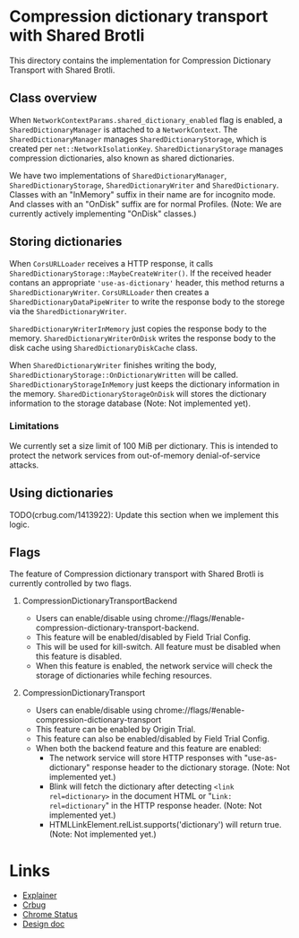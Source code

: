 # Compression dictionary transport with Shared Brotli

This directory contains the implementation for Compression Dictionary Transport
with Shared Brotli.

## Class overview

When `NetworkContextParams.shared_dictionary_enabled` flag is enabled, a
`SharedDictionaryManager` is attached to a `NetworkContext`.
The `SharedDictionaryManager` manages `SharedDictionaryStorage`, which is
created per `net::NetworkIsolationKey`. `SharedDictionaryStorage` manages
compression dictionaries, also known as shared dictionaries.

We have two implementations of `SharedDictionaryManager`,
`SharedDictionaryStorage`, `SharedDictionaryWriter` and `SharedDictionary`.
Classes with an "InMemory" suffix in their name are for incognito mode. And
classes with an "OnDisk" suffix are for normal Profiles.
(Note: We are currently actively implementing "OnDisk" classes.)

## Storing dictionaries

When `CorsURLLoader` receives a HTTP response, it calls
`SharedDictionaryStorage::MaybeCreateWriter()`. If the received header contans
an appropriate `'use-as-dictionary'` header, this method returns a
`SharedDictionaryWriter`. `CorsURLLoader` then creates a
`SharedDictionaryDataPipeWriter` to write the response body to the storege
via the `SharedDictionaryWriter`.

`SharedDictionaryWriterInMemory` just copies the response body to the memory.
`SharedDictionaryWriterOnDisk` writes the response body to the disk cache using
`SharedDictionaryDiskCache` class.

When `SharedDictionaryWriter` finishes writing the body,
`SharedDictionaryStorage::OnDictionaryWritten` will be called.
`SharedDictionaryStorageInMemory` just keeps the dictionary information in the
memory. `SharedDictionaryStorageOnDisk` will stores the dictionary information
to the storage database (Note: Not implemented yet).

### Limitations

We currently set a size limit of 100 MiB per dictionary. This is intended to
protect the network services from out-of-memory denial-of-service attacks.

## Using dictionaries

TODO(crbug.com/1413922): Update this section when we implement this logic.

## Flags
The feature of Compression dictionary transport with Shared Brotli is currently
controlled by two flags.

1. CompressionDictionaryTransportBackend
    - Users can enable/disable using
      chrome://flags/#enable-compression-dictionary-transport-backend.
    - This feature will be enabled/disabled by Field Trial Config.
    - This will be used for kill-switch. All feature must be disabled
      when this feature is disabled.
    - When this feature is enabled, the network service will check the
      storage of dictionaries while feching resources.

2. CompressionDictionaryTransport
    - Users can enable/disable using
      chrome://flags/#enable-compression-dictionary-transport
    - This feature can be enabled by Origin Trial.
    - This feature can also be enabled/disabled by Field Trial Config.
    - When both the backend feature and this feature are enabled:
      - The network service will store HTTP responses with
        "use-as-dictionary" response header to the dictionary storage.
        (Note: Not implemented yet.)
      - Blink will fetch the dictionary after detecting
        `<link rel=dictionary>` in the document HTML or
        "`Link: rel=dictionary`" in the HTTP response header.
        (Note: Not implemented yet.)
      - HTMLLinkElement.relList.supports('dictionary') will return true.
        (Note: Not implemented yet.)

# Links
- [Explainer](https://github.com/WICG/compression-dictionary-transport)
- [Crbug](httpe://crbug.com/1413922)
- [Chrome Status](https://chromestatus.com/feature/5124977788977152)
- [Design doc](https://docs.google.com/document/d/1IcRHLv-e9boECgPA5J4t8NDv9FPHDGgn0C12kfBgANg/edit?usp=sharing)
